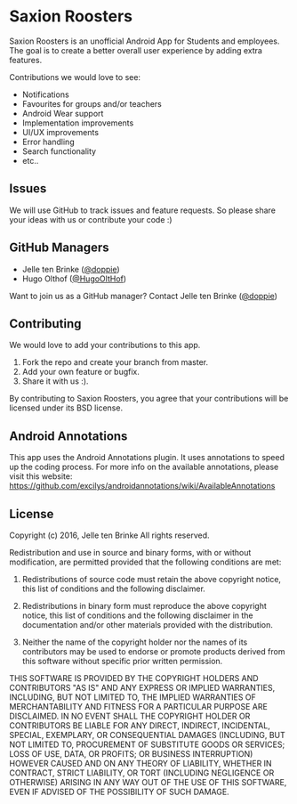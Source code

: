 # Saxion Roosters
Saxion Roosters is an unofficial Android App for Students and employees.
The goal is to create a better overall user experience by adding extra features.

Contributions we would love to see:
* Notifications
* Favourites for groups and/or teachers
* Android Wear support
* Implementation improvements
* UI/UX improvements
* Error handling
* Search functionality
* etc..


## Issues
We will use GitHub to track issues and feature requests. So please share your ideas with us or contribute your code :)

## GitHub Managers
* Jelle ten Brinke ([@doppie](https://github.com/doppie/))
* Hugo Olthof ([@HugoOltHof](https://github.com/hugoolthof/))

Want to join us as a GitHub manager? Contact Jelle ten Brinke ([@doppie](https://github.com/doppie/))

## Contributing
We would love to add your contributions to this app.

1. Fork the repo and create your branch from master.
2. Add your own feature or bugfix.
3. Share it with us :).

By contributing to Saxion Roosters, you agree that your contributions will be licensed under its BSD license.

## Android Annotations
This app uses the Android Annotations plugin. It uses annotations to speed up the coding process. For more info on the available annotations, please visit this website: https://github.com/excilys/androidannotations/wiki/AvailableAnnotations

## License
Copyright (c) 2016, Jelle ten Brinke
All rights reserved.

Redistribution and use in source and binary forms, with or without modification, are permitted provided that the following conditions are met:

1. Redistributions of source code must retain the above copyright notice, this list of conditions and the following disclaimer.

2. Redistributions in binary form must reproduce the above copyright notice, this list of conditions and the following disclaimer in the documentation and/or other materials provided with the distribution.

3. Neither the name of the copyright holder nor the names of its contributors may be used to endorse or promote products derived from this software without specific prior written permission.

THIS SOFTWARE IS PROVIDED BY THE COPYRIGHT HOLDERS AND CONTRIBUTORS "AS IS" AND ANY EXPRESS OR IMPLIED WARRANTIES, INCLUDING, BUT NOT LIMITED TO, THE IMPLIED WARRANTIES OF MERCHANTABILITY AND FITNESS FOR A PARTICULAR PURPOSE ARE DISCLAIMED. IN NO EVENT SHALL THE COPYRIGHT HOLDER OR CONTRIBUTORS BE LIABLE FOR ANY DIRECT, INDIRECT, INCIDENTAL, SPECIAL, EXEMPLARY, OR CONSEQUENTIAL DAMAGES (INCLUDING, BUT NOT LIMITED TO, PROCUREMENT OF SUBSTITUTE GOODS OR SERVICES; LOSS OF USE, DATA, OR PROFITS; OR BUSINESS INTERRUPTION) HOWEVER CAUSED AND ON ANY THEORY OF LIABILITY, WHETHER IN CONTRACT, STRICT LIABILITY, OR TORT (INCLUDING NEGLIGENCE OR OTHERWISE) ARISING IN ANY WAY OUT OF THE USE OF THIS SOFTWARE, EVEN IF ADVISED OF THE POSSIBILITY OF SUCH DAMAGE.

